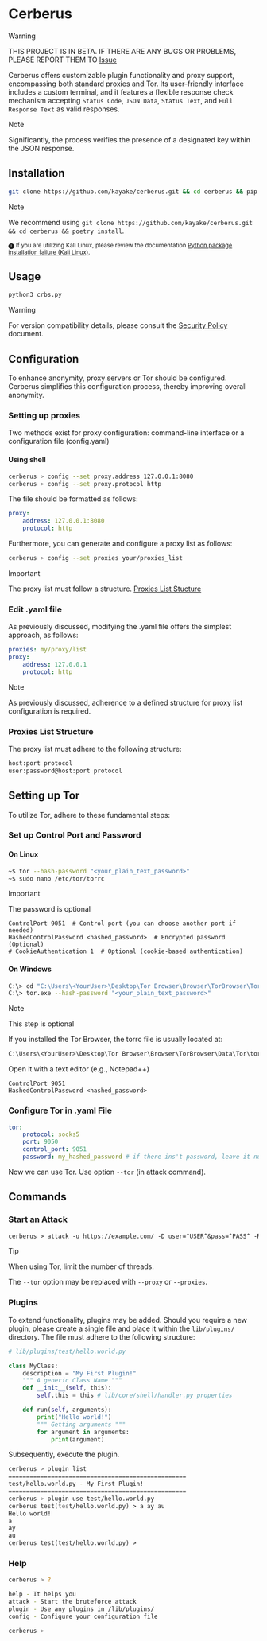 # Cerberus

> [!WARNING]
> THIS PROJECT IS IN BETA. IF THERE ARE ANY BUGS OR PROBLEMS, PLEASE REPORT THEM TO [Issue](https://github.com/kayake/cerberus/issues)

Cerberus offers customizable plugin functionality and proxy support, encompassing both standard proxies and Tor. Its user-friendly interface includes a custom terminal, and it features a flexible response check mechanism accepting `Status Code`, `JSON Data`, `Status Text`, and `Full Response Text` as valid responses.

> [!NOTE]
> Significantly, the process verifies the presence of a designated key within the JSON response.

## Installation

```bash
git clone https://github.com/kayake/cerberus.git && cd cerberus && pip install -r requirements.txt
```

> [!NOTE]
> We recommend using `git clone https://github.com/kayake/cerberus.git && cd cerberus && poetry install`.

<sub>
🅘 If you are utilizing Kali Linux, please review the documentation <a href="https://github.com/kayake/cerberus/issues/2"> Python package installation failure (Kali Linux)</a>.</sub>

## Usage

```bash
python3 crbs.py
```

> [!WARNING]
> For version compatibility details, please consult the [Security Policy](/SECURITY.md) document.

## Configuration

To enhance anonymity, proxy servers or Tor should be configured. Cerberus simplifies this configuration process, thereby improving overall anonymity.

### Setting up proxies

Two methods exist for proxy configuration: command-line interface or a configuration file (config.yaml)

#### Using shell

```zsh
cerberus > config --set proxy.address 127.0.0.1:8080
cerberus > config --set proxy.protocol http
```

The file should be formatted as follows:

```yaml
proxy:
    address: 127.0.0.1:8080
    protocol: http
```

Furthermore, you can generate and configure a proxy list as follows:

```zsh
cerberus > config --set proxies your/proxies_list
```

> [!IMPORTANT]
> The proxy list must follow a structure. [Proxies List Stucture](#proxies-list-structure)

### Edit .yaml file

As previously discussed, modifying the .yaml file offers the simplest approach, as follows:

```yaml
proxies: my/proxy/list
proxy:
    address: 127.0.0.1
    protocol: http
```

> [!NOTE]
> As previously discussed, adherence to a defined structure for proxy list configuration is required.

### Proxies List Structure

The proxy list must adhere to the following structure:

```txt
host:port protocol
user:password@host:port protocol
```

## Setting up Tor

To utilize Tor, adhere to these fundamental steps:

### Set up Control Port and Password

#### On Linux

```zsh
~$ tor --hash-password "<your_plain_text_password>"
~$ sudo nano /etc/tor/torrc
```

> [!IMPORTANT]
> The password is optional

```.torrc
ControlPort 9051  # Control port (you can choose another port if needed)
HashedControlPassword <hashed_password>  # Encrypted password (Optional)
# CookieAuthentication 1  # Optional (cookie-based authentication)
```

#### On Windows


```zsh
C:\> cd "C:\Users\<YourUser>\Desktop\Tor Browser\Browser\TorBrowser\Tor"
C:\> tor.exe --hash-password "<your_plain_text_password>"
```

> [!NOTE]
> This step is optional

If you installed the Tor Browser, the torrc file is usually located at:

```txt
C:\Users\<YourUser>\Desktop\Tor Browser\Browser\TorBrowser\Data\Tor\torrc
```

Open it with a text editor (e.g., Notepad++)

```.torrc
ControlPort 9051
HashedControlPassword <hashed_password>
```

### Configure Tor in .yaml File

```yaml
tor:
    protocol: socks5
    port: 9050
    control_port: 9051
    password: my_hashed_password # if there ins't password, leave it null
```

Now we can use Tor. Use option `--tor` (in attack command).

## Commands

### Start an Attack

```txt
cerberus > attack -u https://example.com/ -D user=^USER^&pass=^PASS^ -R 401 -T 6 --tor --random-agent -l admin -P password/list.txt
```

> [!TIP]
> When using Tor, limit the number of threads.

The `--tor` option may be replaced with `--proxy` or `--proxies`.

### Plugins

To extend functionality, plugins may be added.  Should you require a new plugin, please create a single file and place it within the `lib/plugins/` directory. The file must adhere to the following structure:

```py
# lib/plugins/test/hello.world.py

class MyClass:
    description = "My First Plugin!"
    """ A generic Class Name """
    def __init__(self, this):
        self.this = this # lib/core/shell/handler.py properties

    def run(self, arguments):
        print("Hello world!")
        """ Getting arguments """
        for argument in arguments:
            print(argument)
```

Subsequently, execute the plugin.

```zsh
cerberus > plugin list
==================================================
test/hello.world.py - My First Plugin!
==================================================
cerberus > plugin use test/hello.world.py
cerberus test(test/hello.world.py) > a ay au
Hello world!
a
ay
au
cerberus test(test/hello.world.py) > 
```

### Help

```zsh
cerberus > ?

help - It helps you
attack - Start the bruteforce attack
plugin - Use any plugins in /lib/plugins/
config - Configure your configuration file

cerberus > 
```
